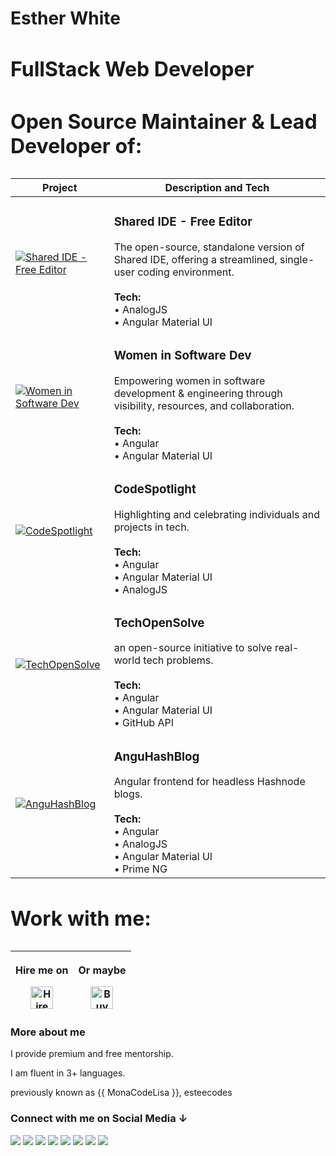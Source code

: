 # Esther White 

<!-- <a href="https://gitroll.io/profile/un6UzaVwvxuQ98Y5xtzyohrasULu1" target="_blank"><img src="https://gitroll.io/api/badges/profiles/v1/un6UzaVwvxuQ98Y5xtzyohrasULu1" alt="GitRoll Profile Badge"/></a> -->
<h2 style="font-size: 2rem;"> FullStack Web Developer</h2> 

<!--  ![Languages](https://github-readme-stats.vercel.app/api/top-langs/?username=monacodelisa&theme=chartreuse-dark&langs_count=10&layout=compact) -->

<!-- | <img src="https://github-readme-stats.vercel.app/api/top-langs/?username=monacodelisa&theme=chartreuse-dark&langs_count=10&layout=compact" alt="Languages" width="370"/> | <a href="https://gitroll.io/profile/un6UzaVwvxuQ98Y5xtzyohrasULu1" target="_blank"><img src="https://gitroll.io/api/badges/profiles/v1/un6UzaVwvxuQ98Y5xtzyohrasULu1?theme=nord" alt="GitRoll Profile Badge" width="400"/></a> |
|---------------------------------------------------------------------------------------------------|-----------------------------------------------------------------------------------------------------| -->
 
<!-- | Stats | Languages |
|-------|-----------|
| ![Stats](https://github-readme-stats.vercel.app/api?username=monacodelisa&count_private=true&theme=chartreuse-dark&show_icons=true) | ![Languages](https://github-readme-stats.vercel.app/api/top-langs/?username=monacodelisa&theme=chartreuse-dark&langs_count=10&layout=compact) | -->

<h3 style="font-size: 2rem;">Open Source Maintainer & Lead Developer of:</h3>

| Project | Description and Tech |
|--------|----------------------------|
| [![Shared IDE - Free Editor](https://avatars.githubusercontent.com/u/182666542?s=200&v=4)](https://github.com/Shared-IDE/free-editor) | <h3>**Shared IDE - Free Editor**</h3> The open-source, standalone version of Shared IDE, offering a streamlined, single-user coding environment. <br><br> **Tech:** <br> • AnalogJS <br> • Angular Material UI |
| [![Women in Software Dev](https://avatars.githubusercontent.com/u/188832671?s=200&v=4)](https://github.com/orgs/WomenInSoftwareDev) | <h3>**Women in Software Dev**</h3> Empowering women in software development & engineering through visibility, resources, and collaboration. <br><br> **Tech:** <br> • Angular <br> • Angular Material UI |
| [![CodeSpotlight](https://avatars.githubusercontent.com/u/170303974?s=200&v=4)](https://github.com/CodeSpotlight) | <h3>**CodeSpotlight**</h3> Highlighting and celebrating individuals and projects in tech. <br><br> **Tech:** <br> • Angular <br> • Angular Material UI <br> • AnalogJS |
| [![TechOpenSolve](https://raw.githubusercontent.com/monacodelisa/images/main/techopensolve-logo.jpg)](https://github.com/techOpenSolve) | <h3>**TechOpenSolve**</h3> an open-source initiative to solve real-world tech problems. <br><br> **Tech:** <br> • Angular <br> • Angular Material UI <br> • GitHub API|
| [![AnguHashBlog](https://raw.githubusercontent.com/monacodelisa/images/main/anguhashblog-logo.jpg)](https://github.com/anguhashblog) | <h3>**AnguHashBlog**</h3> Angular frontend for headless Hashnode blogs. <br><br> **Tech:** <br> • Angular <br> • AnalogJS <br> • Angular Material UI <br> • Prime NG | 

<!-- | [![WomenInTech](https://raw.githubusercontent.com/monacodelisa/images/main/womenintech-logo.jpg)](https://github.com/TechShowcase/womenintech) | <h3>**WomenInTech**</h3> Community-driven project promoting women in technology. <br><br> **Tech:** <br> • Angular <br> • Angular Material UI | -->


<!-- | TechShowcase |  Women In Tech |  TechOpenSolve | AnguHashBlog 
|--------|--------|--------|--------|
| [![TechShowcase](https://raw.githubusercontent.com/monacodelisa/images/main/techshowcase-logo.jpg)](https://github.com/TechShowcase) | [![WomenInTech](https://raw.githubusercontent.com/monacodelisa/images/main/womenintech-logo.jpg)](https://github.com/TechShowcase/womenintech) | [![TechOpenSolve](https://raw.githubusercontent.com/monacodelisa/images/main/techopensolve-logo.jpg)](https://github.com/techOpenSolve) | [![AnguHashBlog](https://raw.githubusercontent.com/monacodelisa/images/main/anguhashblog-logo.jpg)](https://github.com/anguhashblog) | -->

<h3 style="font-size: 2rem;">Work with me:</h3>

| <p>Hire me on</p><a href='https://www.upwork.com/freelancers/~01d02763fe3eb55269' target='_blank'><img height='36' style='border:0px;height:36px;' src='https://github.com/monacodelisa/icons-and-graphics/blob/main/upwork.png?raw=true' border='0' alt='Hire me on upwork' /></a> | <p>Or maybe</p><a href='https://ko-fi.com/monacodelisa' target='_blank'><img height='36' style='border:0px;height:36px;' src='https://cdn.ko-fi.com/cdn/kofi2.png?v=3' border='0' alt='Buy Me a Coffee at ko-fi.com' /></a> | 
| - | -

<h3>More about me </h3>

I provide premium and free mentorship.

I am fluent in 3+ languages.

previously known as {{ MonaCodeLisa }}, esteecodes

<!-- <h3 style="font-size: 2rem;">Book a mentorship session</h3> -->
<!-- [![Mentoring at ADPList](https://raw.githubusercontent.com/monacodelisa/images/main/Your%20Mentor%20Swag-crop-300px.png)](https://adplist.org/mentors/esther-white) -->
<h3>Connect with me on Social Media ↓</h3>
<a href="https://www.linkedin.com/in/monacodelisa/" target="_blank"><img src="https://github.com/monacodelisa/icons-and-graphics/blob/main/icomoon/PNG/linkedin.png?raw=true"></a>
<a href="https://codepen.io/monacodelisa" target="_blank"><img src="https://github.com/monacodelisa/icons-and-graphics/blob/main/icomoon/PNG/codepen.png?raw=true"></a>
<a href="https://dev.to/monacodelisa" target="_blank"><img src="https://github.com/monacodelisa/icons-and-graphics/blob/main/icomoon/PNG/dev-dot-to.png?raw=true"></a>
<a href="https://twitter.com/monacodelisa" target="_blank"><img src="https://github.com/monacodelisa/icons-and-graphics/blob/main/icomoon/PNG/twitter.png?raw=true"></a>
<a href="https://www.youtube.com/c/monacodelisa" target="_blank"><img src="https://github.com/monacodelisa/icons-and-graphics/blob/main/icomoon/PNG/youtube.png?raw=true"></a>
<a href="https://www.instagram.com/monacodelisa/" target="_blank"><img src="https://github.com/monacodelisa/icons-and-graphics/blob/main/icomoon/PNG/instagram.png?raw=true"></a>
<a href="https://www.tiktok.com/@monacodelisa" target="_blank"><img src="https://github.com/monacodelisa/icons-and-graphics/blob/main/icomoon/PNG/tiktok.png?raw=true"></a>
<a href="https://www.twitch.tv/monacodelisa" target="_blanc"><img src="https://github.com/monacodelisa/icons-and-graphics/blob/main/icomoon/PNG/twitch.png?raw=true"></a>
<br>
